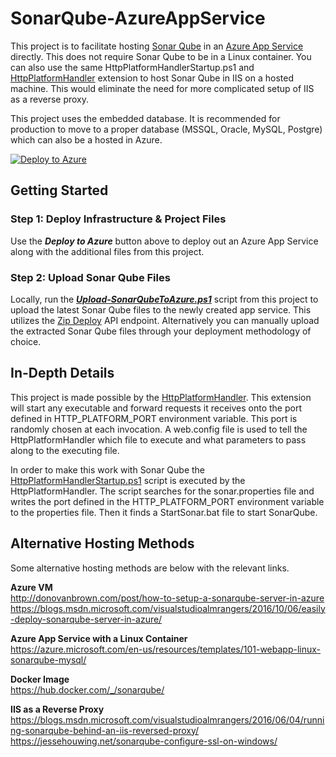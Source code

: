 # SonarQube-AzureAppService
This project is to facilitate hosting [Sonar Qube](https://www.sonarqube.org/) in an [Azure App Service](https://azure.microsoft.com/en-us/services/app-service/) directly. This does not require Sonar Qube to be in a Linux container. You can also use the same HttpPlatformHandlerStartup.ps1 and [HttpPlatformHandler](https://docs.microsoft.com/en-us/iis/extensions/httpplatformhandler/httpplatformhandler-configuration-reference) extension to host Sonar Qube in IIS on a hosted machine. This would eliminate the need for more complicated setup of IIS as a reverse proxy.

This project uses the embedded database. It is recommended for production to move to a proper database (MSSQL, Oracle, MySQL, Postgre) which can also be a hosted in Azure.

[![Deploy to Azure](https://azuredeploy.net/deploybutton.png)](https://azuredeploy.net/)

## Getting Started
### Step 1: Deploy Infrastructure & Project Files
Use the ***Deploy to Azure*** button above to deploy out an Azure App Service  along with the additional files from this project.

### Step 2: Upload Sonar Qube Files
Locally, run the  [***Upload-SonarQubeToAzure.ps1***](https://github.com/vanderby/SonarQube-AzureAppService/blob/master/Upload-SonarQubeToAzure.ps1) script from this project to upload the latest Sonar Qube files to the newly created app service. This utilizes the [Zip Deploy](https://docs.microsoft.com/en-us/azure/app-service/app-service-deploy-zip) API endpoint. Alternatively you can manually upload the extracted Sonar Qube files through your deployment methodology of choice.

## In-Depth Details
This project is made possible by the [HttpPlatformHandler](https://docs.microsoft.com/en-us/iis/extensions/httpplatformhandler/httpplatformhandler-configuration-reference). This extension will start any executable and forward requests it receives onto the port defined in HTTP\_PLATFORM\_PORT environment variable. This port is randomly chosen at each invocation. A web.config file is used to tell the HttpPlatformHandler which file to execute and what parameters to pass along to the executing file.

 In order to make this work with Sonar Qube the [HttpPlatformHandlerStartup.ps1](https://github.com/vanderby/SonarQube-AzureAppService/blob/master/HttpPlatformHandlerStartup.ps1) script is executed by the HttpPlatformHandler. The script searches for the sonar.properties file and writes the port defined in the HTTP\_PLATFORM\_PORT environment variable to the properties file. Then it finds a StartSonar.bat file to start SonarQube.

## Alternative Hosting Methods
Some alternative hosting methods are below with the relevant links.

**Azure VM**  
<http://donovanbrown.com/post/how-to-setup-a-sonarqube-server-in-azure>  
<https://blogs.msdn.microsoft.com/visualstudioalmrangers/2016/10/06/easily-deploy-sonarqube-server-in-azure/>

**Azure App Service with a Linux Container**  
<https://azure.microsoft.com/en-us/resources/templates/101-webapp-linux-sonarqube-mysql/>

**Docker Image**  
<https://hub.docker.com/_/sonarqube/>

**IIS as a Reverse Proxy**  
<https://blogs.msdn.microsoft.com/visualstudioalmrangers/2016/06/04/running-sonarqube-behind-an-iis-reversed-proxy/>  
<https://jessehouwing.net/sonarqube-configure-ssl-on-windows/>